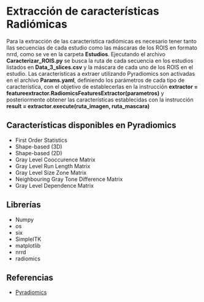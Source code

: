 # Extracción de características Radiómicas
Para la extracción de las característica radiómicas es necesario tener tanto llas secuencias de cada estudio como las máscaras de los ROIS  en formato nrrd, como se ve en la carpeta **Estudios**. Ejecutando el archivo **Caracterizar_ROIS.py** se busca la ruta de cada secuencia en los estudios listados en **Data_3_slices.csv** y la máscara de cada uno de los ROIS en el estudio. 
Las características a extraer utilizando Pyradiomics son activadas en el archivo **Params.yaml**, definiendo los parámetros de cada tipo de característica, con el objetivo de establecerlas en la instrucción 
**extractor = featureextractor.RadiomicsFeaturesExtractor(parametros)** y posteriormente obtener las características establecidas con la instrucción **result = extractor.execute(ruta_imagen, ruta_mascara)**

## Características disponibles en Pyradiomics

* First Order Statistics
* Shape-based (3D)
* Shape-based (2D)
* Gray Level Cooccurence Matrix
* Gray Level Run Length Matrix
* Gray Level Size Zone Matrix
* Neighbouring Gray Tone Difference Matrix
* Gray Level Dependence Matrix

## Librerías 

* Numpy
* os
* six
* SimpleITK
* matplotlib
* nrrd
* radiomics

## Referencias

* [Pyradiomics](https://pyradiomics.readthedocs.io/en/latest/installation.html)


